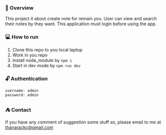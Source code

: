 ### 📢 Overview
This project it about create note for remain you. User can view and search their notes by they want. This application must login before using the app.


### 💻 How to run
1. Clone this repo to you local laptop
2. Work in you repo
3. Install node_module by `npm i`
4. Start in dev mode by `npm run dev`


### 🔓 Authentication
```
username: admin
password: admin
```


### ⛺ Contact 
If you have any comment of suggestion some stuff so, please email to me at thanarackc@gmail.com 

